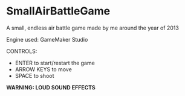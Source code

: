 # SmallAirBattleGame
A small, endless air battle game made by me around the year of 2013  

Engine used: GameMaker Studio

CONTROLS:  
* ENTER to start/restart the game  
* ARROW KEYS to move  
* SPACE to shoot  

**WARNING: LOUD SOUND EFFECTS**

